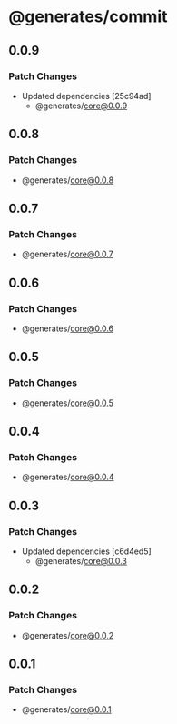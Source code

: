 # @generates/commit

## 0.0.9

### Patch Changes

- Updated dependencies [25c94ad]
  - @generates/core@0.0.9

## 0.0.8

### Patch Changes

- @generates/core@0.0.8

## 0.0.7

### Patch Changes

- @generates/core@0.0.7

## 0.0.6

### Patch Changes

- @generates/core@0.0.6

## 0.0.5

### Patch Changes

- @generates/core@0.0.5

## 0.0.4

### Patch Changes

- @generates/core@0.0.4

## 0.0.3

### Patch Changes

- Updated dependencies [c6d4ed5]
  - @generates/core@0.0.3

## 0.0.2

### Patch Changes

- @generates/core@0.0.2

## 0.0.1

### Patch Changes

- @generates/core@0.0.1
